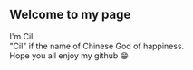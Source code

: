 ## Welcome to my page

I'm Cil.  
"Cil" if the name of Chinese God of happiness.  
Hope you all enjoy my github 😁
